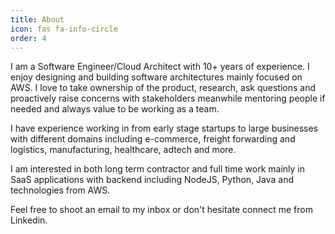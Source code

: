 ```yaml
---
title: About
icon: fas fa-info-circle
order: 4
---
```


I am a Software Engineer/Cloud Architect with 10+ years of experience. I enjoy designing and building software architectures mainly focused on AWS. I love to take ownership of the product, research, ask questions and proactively raise concerns with stakeholders meanwhile mentoring people if needed and always value to be working as a team.

I have experience working in from early stage startups to large businesses with different domains including e-commerce, freight forwarding and logistics, manufacturing, healthcare, adtech and more.

I am interested in both long term contractor and full time work mainly in SaaS applications with backend including NodeJS, Python, Java and technologies from AWS.

Feel free to shoot an email to my inbox or don't hesitate connect me from Linkedin.

